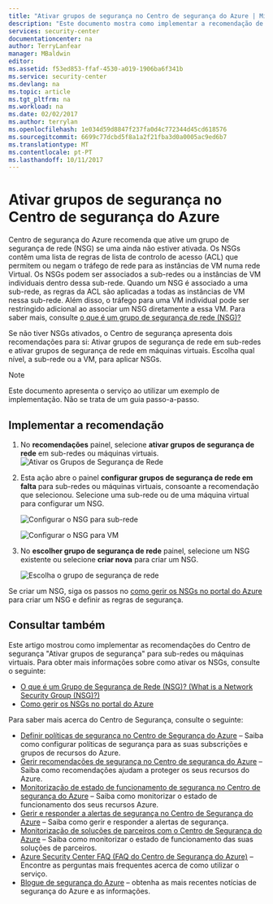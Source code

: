 ```yaml
---
title: "Ativar grupos de segurança no Centro de segurança do Azure | Microsoft Docs"
description: "Este documento mostra como implementar a recomendação de centro de segurança do Azure * * ativar rede segurança grupos * *."
services: security-center
documentationcenter: na
author: TerryLanfear
manager: MBaldwin
editor: 
ms.assetid: f53ed853-ffaf-4530-a019-1906ba6f341b
ms.service: security-center
ms.devlang: na
ms.topic: article
ms.tgt_pltfrm: na
ms.workload: na
ms.date: 02/02/2017
ms.author: terrylan
ms.openlocfilehash: 1e034d59d8847f237fa0d4c772344d45cd618576
ms.sourcegitcommit: 6699c77dcbd5f8a1a2f21fba3d0a0005ac9ed6b7
ms.translationtype: MT
ms.contentlocale: pt-PT
ms.lasthandoff: 10/11/2017
---
```

# <a name="enable-network-security-groups-in-azure-security-center"></a>Ativar grupos de segurança no Centro de segurança do Azure
Centro de segurança do Azure recomenda que ative um grupo de segurança de rede (NSG) se uma ainda não estiver ativada. Os NSGs contêm uma lista de regras de lista de controlo de acesso (ACL) que permitem ou negam o tráfego de rede para as instâncias de VM numa rede Virtual. Os NSGs podem ser associados a sub-redes ou a instâncias de VM individuais dentro dessa sub-rede. Quando um NSG é associado a uma sub-rede, as regras da ACL são aplicadas a todas as instâncias de VM nessa sub-rede. Além disso, o tráfego para uma VM individual pode ser restringido adicional ao associar um NSG diretamente a essa VM. Para saber mais, consulte [o que é um grupo de segurança de rede (NSG)?](../virtual-network/virtual-networks-nsg.md)

Se não tiver NSGs ativados, o Centro de segurança apresenta dois recomendações para si: Ativar grupos de segurança de rede em sub-redes e ativar grupos de segurança de rede em máquinas virtuais. Escolha qual nível, a sub-rede ou a VM, para aplicar NSGs.

> [!NOTE]
> Este documento apresenta o serviço ao utilizar um exemplo de implementação.  Não se trata de um guia passo-a-passo.
>
>

## <a name="implement-the-recommendation"></a>Implementar a recomendação
1. No **recomendações** painel, selecione **ativar grupos de segurança de rede** em sub-redes ou máquinas virtuais.
   ![Ativar os Grupos de Segurança de Rede][1]
2. Esta ação abre o painel **configurar grupos de segurança de rede em falta** para sub-redes ou máquinas virtuais, consoante a recomendação que selecionou. Selecione uma sub-rede ou de uma máquina virtual para configurar um NSG.

   ![Configurar o NSG para sub-rede][2]

   ![Configurar o NSG para VM][3]
3. No **escolher grupo de segurança de rede** painel, selecione um NSG existente ou selecione **criar nova** para criar um NSG.

   ![Escolha o grupo de segurança de rede][4]

Se criar um NSG, siga os passos no [como gerir os NSGs no portal do Azure](../virtual-network/virtual-networks-create-nsg-arm-pportal.md) para criar um NSG e definir as regras de segurança.

## <a name="see-also"></a>Consultar também
Este artigo mostrou como implementar as recomendações do Centro de segurança "Ativar grupos de segurança" para sub-redes ou máquinas virtuais. Para obter mais informações sobre como ativar os NSGs, consulte o seguinte:

* [O que é um Grupo de Segurança de Rede (NSG)? (What is a Network Security Group (NSG)?)](../virtual-network/virtual-networks-nsg.md)
* [Como gerir os NSGs no portal do Azure](../virtual-network/virtual-networks-create-nsg-arm-pportal.md)

Para saber mais acerca do Centro de Segurança, consulte o seguinte:

* [Definir políticas de segurança no Centro de Segurança do Azure](security-center-policies.md) – Saiba como configurar políticas de segurança para as suas subscrições e grupos de recursos do Azure.
* [Gerir recomendações de segurança no Centro de segurança do Azure](security-center-recommendations.md) – Saiba como recomendações ajudam a proteger os seus recursos do Azure.
* [Monitorização de estado de funcionamento de segurança no Centro de segurança do Azure](security-center-monitoring.md) – Saiba como monitorizar o estado de funcionamento dos seus recursos Azure.
* [Gerir e responder a alertas de segurança no Centro de Segurança do Azure](security-center-managing-and-responding-alerts.md) – Saiba como gerir e responder a alertas de segurança.
* [Monitorização de soluções de parceiros com o Centro de Segurança do Azure](security-center-partner-solutions.md) – Saiba como monitorizar o estado de funcionamento das suas soluções de parceiros.
* [Azure Security Center FAQ (FAQ do Centro de Segurança do Azure)](security-center-faq.md) – Encontre as perguntas mais frequentes acerca de como utilizar o serviço.
* [Blogue de segurança do Azure](http://blogs.msdn.com/b/azuresecurity/) – obtenha as mais recentes notícias de segurança do Azure e as informações.

<!--Image references-->
[1]: ./media/security-center-enable-nsg/enable-nsg.png
[2]:./media/security-center-enable-nsg/configure-nsg-for-subnet.png
[3]: ./media/security-center-enable-nsg/configure-nsg-for-vm.png
[4]: ./media/security-center-enable-nsg/choose-nsg.png
